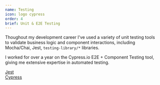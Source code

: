 ```yaml
---
name: Testing
icon: logo cypress
order: 4
brief: Unit & E2E Testing
---
```


Thoughout my development career I've used a variety of unit testing tools to validate business logic and component interactions, including Mocha/Chai, Jest, `testing-library/*` libraries.

I worked for over a year on the Cypress.io E2E + Component Testing tool, giving me extensive expertise in automated testing.

[Jest](https://jestjs.io/)  
[Cypress](https://cypress.io/)  
